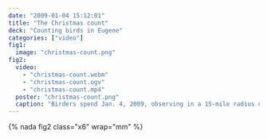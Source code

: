 ```yaml
---
date: "2009-01-04 15:12:01"
title: "The Christmas count"
deck: "Counting birds in Eugene"
categories: ["video"]
fig1:
  image: "christmas-count.png"
fig2:
  video:
    - "christmas-count.webm"
    - "christmas-count.ogv"
    - "christmas-count.mp4"
  poster: "christmas-count.png"
  caption: "Birders spend Jan. 4, 2009, observing in a 15-mile radius divided into 26 areas in Eugene."
---
```


{% nada fig2 class="x6" wrap="mm" %}
